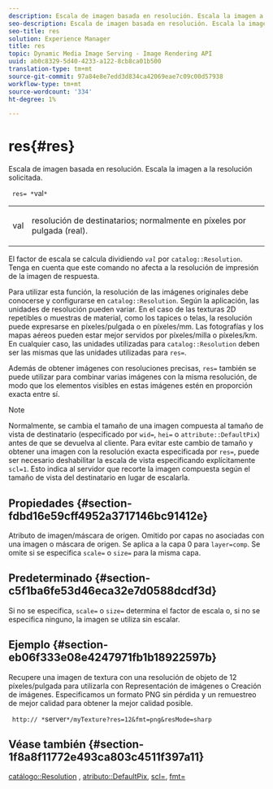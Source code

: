 ```yaml
---
description: Escala de imagen basada en resolución. Escala la imagen a la resolución solicitada.
seo-description: Escala de imagen basada en resolución. Escala la imagen a la resolución solicitada.
seo-title: res
solution: Experience Manager
title: res
topic: Dynamic Media Image Serving - Image Rendering API
uuid: ab0c8329-5d40-4233-a122-8cb8ca01b500
translation-type: tm+mt
source-git-commit: 97a84e8e7edd3d834ca42069eae7c09c00d57938
workflow-type: tm+mt
source-wordcount: '334'
ht-degree: 1%

---
```



# res{#res}

Escala de imagen basada en resolución. Escala la imagen a la resolución solicitada.

` res= *`val`*`

<table id="simpletable_E69F3709266749C4A165C90FF18FF5AA"> 
 <tr class="strow"> 
  <td class="stentry"> <p> <span class="varname"> val  </span> </p> </td> 
  <td class="stentry"> <p>resolución de destinatarios; normalmente en píxeles por pulgada (real). </p> </td> 
 </tr> 
</table>

El factor de escala se calcula dividiendo *`val`* por `catalog::Resolution`. Tenga en cuenta que este comando no afecta a la resolución de impresión de la imagen de respuesta.

Para utilizar esta función, la resolución de las imágenes originales debe conocerse y configurarse en `catalog::Resolution`. Según la aplicación, las unidades de resolución pueden variar. En el caso de las texturas 2D repetibles o muestras de material, como los tapices o telas, la resolución puede expresarse en píxeles/pulgada o en píxeles/mm. Las fotografías y los mapas aéreos pueden estar mejor servidos por píxeles/milla o píxeles/km. En cualquier caso, las unidades utilizadas para `catalog::Resolution` deben ser las mismas que las unidades utilizadas para `res=`.

Además de obtener imágenes con resoluciones precisas, `res=` también se puede utilizar para combinar varias imágenes con la misma resolución, de modo que los elementos visibles en estas imágenes estén en proporción exacta entre sí.

>[!NOTE]
>
>Normalmente, se cambia el tamaño de una imagen compuesta al tamaño de vista de destinatario (especificado por `wid=`, `hei=` o `attribute::DefaultPix`) antes de que se devuelva al cliente. Para evitar este cambio de tamaño y obtener una imagen con la resolución exacta especificada por `res=`, puede ser necesario deshabilitar la escala de vista especificando explícitamente `scl=1`. Esto indica al servidor que recorte la imagen compuesta según el tamaño de vista del destinatario en lugar de escalarla.

## Propiedades {#section-fdbd16e59cff4952a3717146bc91412e}

Atributo de imagen/máscara de origen. Omitido por capas no asociadas con una imagen o máscara de origen. Se aplica a la capa 0 para `layer=comp`. Se omite si se especifica `scale=` o `size=` para la misma capa.

## Predeterminado {#section-c5f1ba6fe53d46eca32e7d0588dcdf3d}

Si no se especifica, `scale=` o `size=` determina el factor de escala o, si no se especifica ninguno, la imagen se utiliza sin escalar.

## Ejemplo {#section-eb06f333e08e4247971fb1b18922597b}

Recupere una imagen de textura con una resolución de objeto de 12 píxeles/pulgada para utilizarla con Representación de imágenes o Creación de imágenes. Especificamos un formato PNG sin pérdida y un remuestreo de mejor calidad para obtener la mejor calidad posible.

` http:// *`server`*/myTexture?res=12&fmt=png&resMode=sharp`

## Véase también {#section-1f8a8f11772e493ca803c4511f397a11}

[catálogo::Resolution](../../../../../is-api/image-catalog/image-serving-api-ref/c-image-catalog-reference/c-image-svg-data-reference/c-image-data-reference/r-resolution-cat.md#reference-de489f5f36b64bd0831749546f8728e1) ,  [atributo::DefaultPix](../../../../../is-api/image-catalog/image-serving-api-ref/c-image-catalog-reference/c-attributes-reference/r-defaultpix.md#reference-996b2c22b30f4fd9b970c84063306df1),  [scl=](../../../../../is-api/http-ref/image-serving-api-ref/c-http-protocol-reference/c-command-reference/r-scl.md#reference-b2a74e493d0d407e98fe350551ba3fcc),  [fmt=](../../../../../is-api/http-ref/image-serving-api-ref/c-http-protocol-reference/c-command-reference/r-is-http-fmt.md#reference-cdf10043423b45ba9fe15157fb3ae37a)
